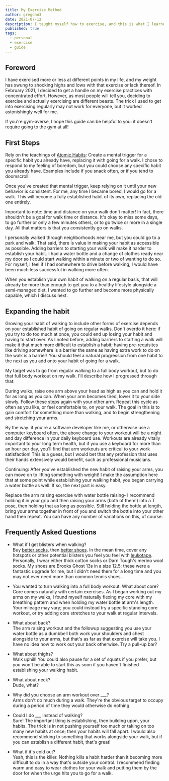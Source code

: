 ```yaml
---
title: My Exercise Method
author: gregdan3
date: 2021-07-12
description: I taught myself how to exercise, and this is what I learned!
published: true
tags:
  - personal
  - exercise
  - guide
---
```


## Foreword

I have exercised more or less at different points in my life, and my weight has
swung to shocking highs and lows with that exercise or lack thereof. In February
2021, I decided to get a handle on my exercise practices with concentrated
effort. However, as most people will tell you, deciding to exercise and actually
exercising are different beasts. The trick I used to get into exercising
regularly may not work for everyone, but it worked astonishingly well for me.

If you're gym-averse, I hope this guide can be helpful to you: it doesn't
require going to the gym at all!

## First Steps

Rely on the teachings of [Atomic Habits](https://jamesclear.com/atomic-habits):
Create a mental trigger for a specific habit you already have, replacing it with
going for a walk. I chose to respond to my feeling of boredom, but you could
choose any specific habit you already have. Examples include if you snack often,
or if you tend to doomscroll!

Once you've created that mental trigger, keep relying on it until your new
behavior is consistent. For me, any time I became bored, I would go for a walk.
This will become a fully established habit of its own, replacing the old one
entirely.

Important to note: time and distance on your walk don't matter! In fact, there
shouldn't be a goal for walk time or distance. It's okay to miss some days, to
go further or only a few minutes others, or to go twice or more in a single day.
All that matters is that you consistently go on walks.

I personally walked through neighborhoods near me, but you could go to a park
and walk. That said, there is value in making your habit as accessible as
possible. Adding barriers to starting your walk will make it harder to establish
your habit. I had a water bottle and a change of clothes ready near my door so I
could start walking within a minute or two of wanting to do so. For myself, I
feel if I had somewhere to drive before walking, I would have been much less
successful in walking more often.

When you establish your own habit of walking on a regular basis, that will
already be more than enough to get you to a healthy lifestyle alongside a
semi-managed diet. I wanted to go further and become more physically capable,
which I discuss next.

## Expanding the habit

Growing your habit of walking to include other forms of exercise depends on your
established habit of going on regular walks. Don't overdo it here: if you try to
do too much at once, you could end up losing your habit and having to start
over. As I noted before, adding barriers to starting a walk will make it that
much more difficult to establish a habit; having pre-requisites like driving
somewhere is a barrier the same as having extra work to do on the walk is a
barrier! You should feel a natural progression from one habit to the next as you
add onto your habit of going for a walk.

My target was to go from regular walking to a full body workout, but to do that
full body workout on my walk. I'll describe how I progressed through that:

During walks, raise one arm above your head as high as you can and hold it for
as long as you can. When your arm becomes tired, lower it to your side slowly.
Follow these steps again with your other arm. Repeat this cycle as often as you
like, or feel comfortable to, on your walk. The goal in this is to gain comfort
for something more than walking, and to begin strengthening and stretching your
arms.

By the way: if you're a software developer like me, or otherwise use a computer
keyboard often, the above change to your workout will be a night and day
difference in your daily keyboard use. Workouts are already vitally important to
your long term health, but if you use a keyboard for more than an hour per day,
you'll find that arm workouts are critical to your work satisfaction! This is a
guess, but I would bet that any profession that uses their hands extensively
would benefit, such as professional musicians.

Continuing: After you've established the new habit of raising your arms, you can
move on to lifting something with weight! I make the assumption here that at
some point while establishing your walking habit, you began carrying a water
bottle as well. If so, the next part is easy.

Replace the arm raising exercise with water bottle raising- I recommend holding
it in your grip and then raising your arms (both of them!) into a T pose, then
holding that as long as possible. Still holding the bottle at length, bring your
arms together in front of you and switch the bottle into your other hand then
repeat. You can have any number of variations on this, of course.

## Frequently Asked Questions

- What if I get blisters when walking? <br> Buy
  [better socks](https://darntough.com/), then
  [better shoes](https://www.brooksrunning.com/). In the mean time, cover any
  hotspots or other potential blisters you feel you feel with
  [leukotape](https://sectionhiker.com/leukotape-blister-prevention-tape-for-running-and-hiking/).
  Personally, I wear either thick cotton socks or Darn Tough's merino wool
  socks. My shoes are Brooks Ghost 13s in a size 12.5; these were a fantastic
  upgrade for me, but I didn't need them for a long time and you may not ever
  need more than common tennis shoes.

- You wanted to turn walking into a full body workout. What about core? <br>
  Core comes naturally with certain exercises. As I began working out my arms on
  my walks, I found myself naturally flexing my core with my breathing pattern
  and when holding my water bottle at arm's length. Your mileage may vary; you
  could instead try a specific standing core workout, or try adding core
  stretches to your walk at regular intervals.

- What about back? <br> The arm raising workout and the followup suggesting you
  use your water bottle as a dumbbell both work your shoulders and chest
  alongside to your arms, but that's as far as that exercise will take you. I
  have no idea how to work out your back otherwise. Try a pull-up bar?

- What about thighs? <br> Walk uphill! You could also pause for a set of squats
  if you prefer, but you won't be able to start this as soon if you haven't
  finished establishing your walking habit.

- What about neck? <br> Dude, what?

- Why did you choose an arm workout over \_\_\_? <br> Arms don't do much during
  a walk. They're the obvious target to occupy during a period of time they
  would otherwise do nothing.

- Could I do \_\_\_ instead of walking? <br> Sure! The important thing is
  establishing, then building upon, your habits. The trick is in not pushing
  yourself too much or taking on too many new habits at once; then your habits
  will fall apart. I would also recommend sticking to something that works
  alongside your walk, but if you can establish a different habit, that's great!

- What if it's cold out? <br> Yeah, this is the killer. Nothing kills a habit
  harder than it becoming more difficult to do in a way that's outside your
  control. I recommend finding warm and easy to wear clothes for your walk and
  putting them by the door for when the urge hits you to go for a walk.
